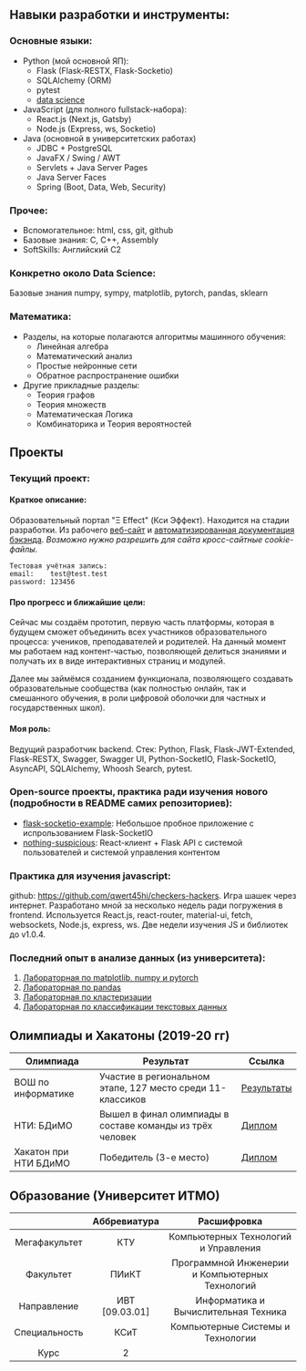 ## Навыки разработки и инструменты:
### Основные языки:
- Python (мой основной ЯП):
  - Flask (Flask-RESTX, Flask-Socketio)
  - SQLAlchemy (ORM)
  - pytest
  - [data science](#Конкретно-около-Data-Science:)
- JavaScript (для полного fullstack-набора):
  - React.js (Next.js, Gatsby)
  - Node.js (Express, ws, Socketio)
- Java (основной в университетских работах)
  - JDBC + PostgreSQL
  - JavaFX / Swing / AWT
  - Servlets + Java Server Pages
  - Java Server Faces
  - Spring (Boot, Data, Web, Security)

### Прочее:
- Вспомогательное: html, css, git, github
- Базовые знания: C, C++, Assembly
- SoftSkills: Английский C2

### Конкретно около Data Science:
Базовые знания numpy, sympy, matplotlib, pytorch, pandas, sklearn

### Математика:
- Разделы, на которые полагаются алгоритмы машинного обучения:
  - Линейная алгебра
  - Математический анализ
  - Простые нейронные сети
  - Обратное распространение ошибки
- Другие прикладные разделы:
  - Теория графов
  - Теория множеств
  - Математическая Логика
  - Комбинаторика и Теория вероятностей

## Проекты
### Текущий проект:
#### Краткое описание:
Образовательный портал "Ξ Effect" (Кси Эффект). Находится на стадии разработки. Из рабочего [веб-сайт](https://xieffect.netlify.app/) и [автоматизированная документация бэкэнда](https://xieffect.pythonanywhere.com/doc/). *Возможно нужно разрешить для сайта кросс-сайтные cookie-файлы*.
```
Тестовая учётная запись:
email:    test@test.test
password: 123456
```

#### Про прогресс и ближайшие цели:
Сейчас мы создаём прототип, первую часть платформы, которая в будущем сможет объединить всех участников образовательного процесса: учеников, преподавателей и родителей. На данный момент мы работаем над контент-частью, позволяющей делиться знаниями и получать их в виде интерактивных страниц и модулей. 

Далее мы займёмся созданием функционала, позволяющего создавать образовательные сообщества (как полностью онлайн, так и смешанного обучения, в роли цифровой оболочки для частных и государственных школ).

#### Моя роль: 
Ведущий разработчик backend. Стек: Python, Flask, Flask-JWT-Extended, Flask-RESTX, Swagger, Swagger UI, Python-SocketIO, Flask-SocketIO, AsyncAPI, SQLAlchemy, Whoosh Search, pytest.

### Open-source проекты, практика ради изучения нового (подробности в README самих репозиториев):
- [flask-socketio-example](https://github.com/qwert45hi/flask-socketio-example): Небольшое пробное приложение с испрользованием Flask-SocketIO
- [nothing-suspicious](https://github.com/qwert45hi/nothing-suspicious): React-клиент + Flask API с системой пользователей и системой управления контентом

### Практика для изучения javascript:
github: https://github.com/qwert45hi/checkers-hackers. Игра шашек через интернет. Разработано мной за несколько недель ради погружения в frontend. Используется React.js, react-router, material-ui, fetch, websockets, Node.js, express, ws. Две недели изучения JS и библиотек до v1.0.4.

### Последний опыт в анализе данных (из университета):
1. [Лабораторная по matplotlib, numpy и pytorch](https://colab.research.google.com/drive/1DBtdDByB4iUNwYZdosLR4YMdnXfbzRiP?usp=sharing)
2. [Лабораторная по pandas](https://colab.research.google.com/drive/1KwkEG12Y3sXam4e2hbXkwAyIt7pNQ4u5?usp=sharing)
3. [Лабораторная по кластеризации](https://colab.research.google.com/drive/1X9E7biB7WkjiXAwTr2KDu4uy_tL_BIYK#scrollTo=6Zv_L_U8eGod)
4. [Лабораторная по классификации текстовых данных](https://colab.research.google.com/drive/1EWpnK8t400mXzJZUY5rhOPTb2yss6Cu9#scrollTo=9kFJqnPdxBDG)

## Олимпиады и Хакатоны (2019-20 гг)
| Олимпиада | Результат | Ссылка |
|---|---|---|
| ВОШ по информатике | Участие в региональном этапе, 127 место среди 11-классиков | [Результаты](http://neerc.ifmo.ru/school/archive/2019-2020/ru-olymp-spb-regional-2020-standings-11.html) |
| НТИ: БДиМО | Вышел в финал олимпиады в составе команды из трёх человек | [Диплом](https://drive.google.com/file/d/1iJt_AmVkU_fOdRqZ_DLk8gErqT9_OMTb/view) |
| Хакатон при НТИ БДиМО | Победитель (3-е место) | [Диплом](TBA) |

## Образование (Университет ИТМО)
|  | Аббревиатура | Расшифровка | 
|:---:|:---:|:---:|
| Мегафакультет | КТУ | Компьютерных Технологий и Управления
| Факультет | ПИиКТ | Программной Инженерии и Компьютерных Технологий
| Направление | ИВТ [09.03.01] | Информатика и Вычислительная Техника
| Специальность | КСиТ | Компьютерные Системы и Технологии
| Курс | 2 |
